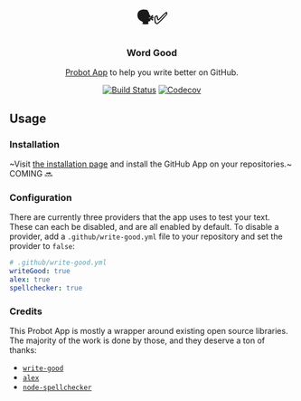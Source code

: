 <h1 align="center">🗣✅</h1>
<h3 align="center">Word Good</h3>
<p align="center"><a href="https://probot.github.io">Probot App</a> to help you write better on GitHub.<p>
<p align="center"><a href="https://travis-ci.com/JasonEtco/write-good-app"><img src="https://badgen.net/travis/JasonEtco/write-good-app" alt="Build Status"></a> <a href="https://codecov.io/gh/JasonEtco/write-good-app/"><img src="https://badgen.net/codecov/c/github/JasonEtco/write-good-app" alt="Codecov"></a></p>

## Usage

### Installation

~Visit [the installation page](https://github.com/apps/write-good-app) and install the GitHub App on your repositories.~ COMING :soon:

### Configuration

There are currently three providers that the app uses to test your text. These can each be disabled, and are all enabled by default. To disable a provider, add a `.github/write-good.yml` file to your repository and set the provider to `false`:

```yaml
# .github/write-good.yml
writeGood: true
alex: true
spellchecker: true
```

### Credits

This Probot App is mostly a wrapper around existing open source libraries. The majority of the work is done by those, and they deserve a ton of thanks:

* [`write-good`](https://github.com/btford/write-good)
* [`alex`](https://github.com/get-alex/alex)
* [`node-spellchecker`](https://github.com/atom/node-spellchecker)
